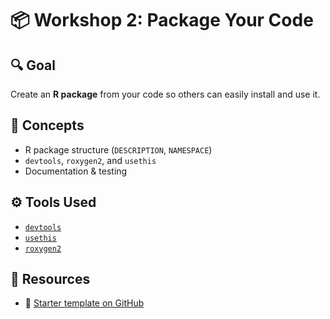 # 📦 Workshop 2: Package Your Code

## 🔍 Goal

Create an **R package** from your code so others can easily install and use it.

## 🧠 Concepts

- R package structure (`DESCRIPTION`, `NAMESPACE`)
- `devtools`, `roxygen2`, and `usethis`
- Documentation & testing

## ⚙️ Tools Used

- [`devtools`](https://devtools.r-lib.org/)
- [`usethis`](https://usethis.r-lib.org/)
- [`roxygen2`](https://roxygen2.r-lib.org/)

## 🧰 Resources

- 🧪 [Starter template on GitHub](https://github.com/jadelkarchi/rpackage-template)
